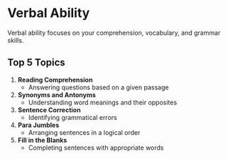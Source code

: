 
# Verbal Ability
Verbal ability focuses on your comprehension, vocabulary, and grammar skills. 

## Top 5 Topics
1. **Reading Comprehension**
   - Answering questions based on a given passage
2. **Synonyms and Antonyms**
   - Understanding word meanings and their opposites
3. **Sentence Correction**
   - Identifying grammatical errors
4. **Para Jumbles**
   - Arranging sentences in a logical order
5. **Fill in the Blanks**
   - Completing sentences with appropriate words
